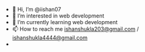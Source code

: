 - 👋 Hi, I’m @iishan07
- 👀 I’m interested in web development
- 🌱 I’m currently learning web development
- 📫 How to reach me ishanshukla203@gmail.com / ishanshukla4444@gmail.com 
-

<!---
iishan07/iishan07 is a ✨ special ✨ repository because its `README.md` (this file) appears on your GitHub profile.
You can click the Preview link to take a look at your changes.
--->
